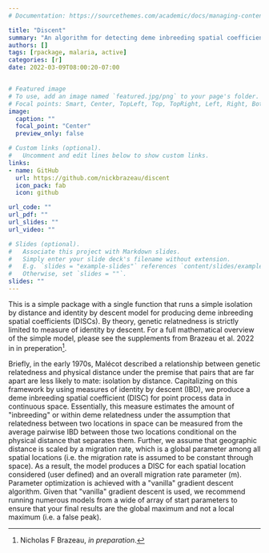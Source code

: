 ```yaml
---
# Documentation: https://sourcethemes.com/academic/docs/managing-content/

title: "Discent"
summary: "An algorithm for detecting deme inbreeding spatial coefficients from recombining pathogen genetic data"
authors: []
tags: [rpackage, malaria, active]
categories: [r]
date: 2022-03-09T08:00:20-07:00


# Featured image
# To use, add an image named `featured.jpg/png` to your page's folder.
# Focal points: Smart, Center, TopLeft, Top, TopRight, Left, Right, BottomLeft, Bottom, BottomRight.
image:
  caption: ""
  focal_point: "Center"
  preview_only: false

# Custom links (optional).
#   Uncomment and edit lines below to show custom links.
links:
- name: GitHub
  url: https://github.com/nickbrazeau/discent
  icon_pack: fab
  icon: github

url_code: ""
url_pdf: ""
url_slides: ""
url_video: ""

# Slides (optional).
#   Associate this project with Markdown slides.
#   Simply enter your slide deck's filename without extension.
#   E.g. `slides = "example-slides"` references `content/slides/example-slides.md`.
#   Otherwise, set `slides = ""`.
slides: ""
---
```


This is a simple package with a single function that runs a simple isolation by distance and identity by descent model for producing deme inbreeding spatial coefficients (DISCs). By theory, genetic relatnedness is strictly limited to measure of identity by descent. For a full mathematical overview of the simple model, please see the supplements from Brazeau et al. 2022 in in preperation[^1].

Briefly, in the early 1970s, Malécot described a relationship between genetic relatedness and physical distance under the premise that pairs that are far apart are less likely to mate: isolation by distance. Capitalizing on this framework by using measures of identity by descent (IBD), we produce a deme inbreeding spatial coefficient (DISC) for point process data in continuous space. Essentially, this measure estimates the amount of "inbreeding" or within deme relatedness under the assumption that relatedness between two locations in space can be measured from the average pairwise IBD between those two locations conditional on the physical distance that separates them. Further, we assume that geographic distance is scaled by a migration rate, which is a global parameter among all spatial locations (i.e. the migration rate is assumed to be constant through space). As a result, the model produces a DISC for each spatial location considered (user defined) and an overall migration rate parameter (m). Parameter optimization is achieved with a "vanilla" gradient descent algorithm. Given that "vanilla" gradient descent is used, we recommend running numerous models from a wide of array of start parameters to ensure that your final results are the global maximum and not a local maximum (i.e. a false peak).

[^1]: Nicholas F Brazeau, _in preparation_.
